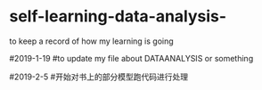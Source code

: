 # self-learning-data-analysis-
to keep a record of how my learning is going

#2019-1-19
#to update my file about DATAANALYSIS or something

#2019-2-5
#开始对书上的部分模型跑代码进行处理
